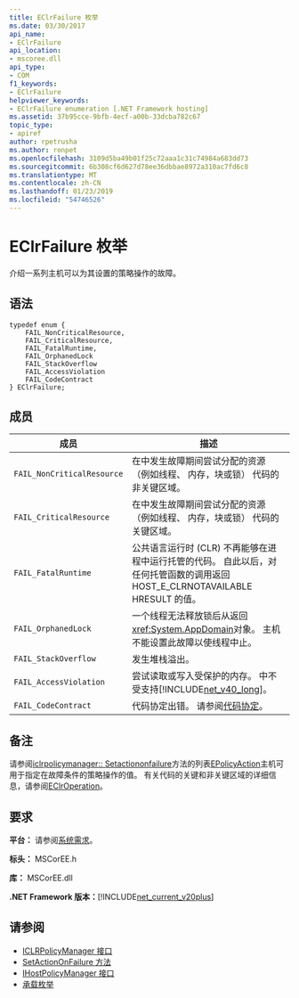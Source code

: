 ```yaml
---
title: EClrFailure 枚举
ms.date: 03/30/2017
api_name:
- EClrFailure
api_location:
- mscoree.dll
api_type:
- COM
f1_keywords:
- EClrFailure
helpviewer_keywords:
- EClrFailure enumeration [.NET Framework hosting]
ms.assetid: 37b95cce-9bfb-4ecf-a00b-33dcba782c67
topic_type:
- apiref
author: rpetrusha
ms.author: ronpet
ms.openlocfilehash: 3109d5ba49b01f25c72aaa1c31c74984a683dd73
ms.sourcegitcommit: 6b308cf6d627d78ee36dbbae8972a310ac7fd6c8
ms.translationtype: MT
ms.contentlocale: zh-CN
ms.lasthandoff: 01/23/2019
ms.locfileid: "54746526"
---
```

# <a name="eclrfailure-enumeration"></a>EClrFailure 枚举
介绍一系列主机可以为其设置的策略操作的故障。  
  
## <a name="syntax"></a>语法  
  
```  
typedef enum {  
    FAIL_NonCriticalResource,  
    FAIL_CriticalResource,  
    FAIL_FatalRuntime,  
    FAIL_OrphanedLock  
    FAIL_StackOverflow  
    FAIL_AccessViolation  
    FAIL_CodeContract  
} EClrFailure;  
```  
  
## <a name="members"></a>成员  
  
|成员|描述|  
|------------|-----------------|  
|`FAIL_NonCriticalResource`|在中发生故障期间尝试分配的资源 （例如线程、 内存，块或锁） 代码的非关键区域。|  
|`FAIL_CriticalResource`|在中发生故障期间尝试分配的资源 （例如线程、 内存，块或锁） 代码的关键区域。|  
|`FAIL_FatalRuntime`|公共语言运行时 (CLR) 不再能够在进程中运行托管的代码。 自此以后，对任何托管函数的调用返回 HOST_E_CLRNOTAVAILABLE HRESULT 的值。|  
|`FAIL_OrphanedLock`|一个线程无法释放锁后从返回<xref:System.AppDomain>对象。 主机不能设置此故障以使线程中止。|  
|`FAIL_StackOverflow`|发生堆栈溢出。|  
|`FAIL_AccessViolation`|尝试读取或写入受保护的内存。 中不受支持[!INCLUDE[net_v40_long](../../../../includes/net-v40-long-md.md)]。|  
|`FAIL_CodeContract`|代码协定出错。 请参阅[代码协定](../../../../docs/framework/debug-trace-profile/code-contracts.md)。|  
  
## <a name="remarks"></a>备注  
 请参阅[iclrpolicymanager:: Setactiononfailure](../../../../docs/framework/unmanaged-api/hosting/iclrpolicymanager-setactiononfailure-method.md)方法的列表[EPolicyAction](../../../../docs/framework/unmanaged-api/hosting/epolicyaction-enumeration.md)主机可用于指定在故障条件的策略操作的值。 有关代码的关键和非关键区域的详细信息，请参阅[EClrOperation](../../../../docs/framework/unmanaged-api/hosting/eclroperation-enumeration.md)。  
  
## <a name="requirements"></a>要求  
 **平台：** 请参阅[系统需求](../../../../docs/framework/get-started/system-requirements.md)。  
  
 **标头：** MSCorEE.h  
  
 **库：** MSCorEE.dll  
  
 **.NET Framework 版本：**[!INCLUDE[net_current_v20plus](../../../../includes/net-current-v20plus-md.md)]  
  
## <a name="see-also"></a>请参阅
- [ICLRPolicyManager 接口](../../../../docs/framework/unmanaged-api/hosting/iclrpolicymanager-interface.md)
- [SetActionOnFailure 方法](../../../../docs/framework/unmanaged-api/hosting/iclrpolicymanager-setactiononfailure-method.md)
- [IHostPolicyManager 接口](../../../../docs/framework/unmanaged-api/hosting/ihostpolicymanager-interface.md)
- [承载枚举](../../../../docs/framework/unmanaged-api/hosting/hosting-enumerations.md)
